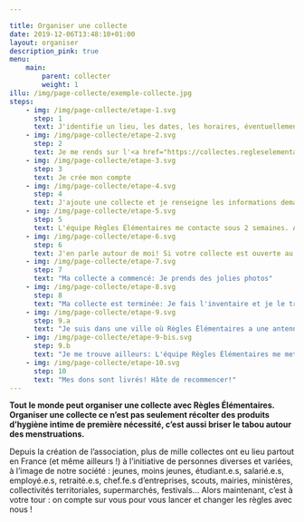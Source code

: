 ```yaml
---

title: Organiser une collecte
date: 2019-12-06T13:48:10+01:00
layout: organiser
description_pink: true
menu: 
    main:
        parent: collecter
        weight: 1
illu: /img/page-collecte/exemple-collecte.jpg
steps: 
    - img: /img/page-collecte/etape-1.svg
      step: 1
      text: J'identifie un lieu, les dates, les horaires, éventuellement des coéquipier.e.s
    - img: /img/page-collecte/etape-2.svg
      step: 2
      text: Je me rends sur l'<a href="https://collectes.regleselementaires.com/" target="_blank">espace collecte Règles Élémentaires</a>
    - img: /img/page-collecte/etape-3.svg
      step: 3
      text: Je crée mon compte
    - img: /img/page-collecte/etape-4.svg
      step: 4
      text: J'ajoute une collecte et je renseigne les informations demandées (au moins 15 jours avant le début de ma collecte)
    - img: /img/page-collecte/etape-5.svg
      step: 5
      text: L'équipe Règles Élémentaires me contacte sous 2 semaines. Après validation de ma collecte, je reçois le kit collecte par mail.
    - img: /img/page-collecte/etape-6.svg
      step: 6
      text: J'en parle autour de moi! Si votre collecte est ouverte au public, nous communiquerons dessus également.
    - img: /img/page-collecte/etape-7.svg
      step: 7
      text: "Ma collecte a commencé: Je prends des jolies photos"
    - img: /img/page-collecte/etape-8.svg
      step: 8
      text: "Ma collecte est terminée: Je fais l'inventaire et je le transmets avec les photos."
    - img: /img/page-collecte/etape-9.svg
      step: 9.a
      text: "Je suis dans une ville où Règles Élémentaires a une antenne: L'équipe Règles Élémentaires vient récupérer mes dons"
    - img: /img/page-collecte/etape-9-bis.svg
      step: 9.b
      text: "Je me trouve ailleurs: L'équipe Règles Élémentaires me met en relation avec un partenaire redistributeur de son réseau"
    - img: /img/page-collecte/etape-10.svg
      step: 10
      text: "Mes dons sont livrés! Hâte de recommencer!"
---
```

**Tout le monde peut organiser une collecte avec Règles Élémentaires. Organiser une collecte ce n’est pas seulement récolter des produits d’hygiène intime de première nécessité, c’est aussi briser le tabou autour des menstruations.**

Depuis la création de l’association, plus de mille collectes ont eu lieu partout en France (et même ailleurs !) à l’initiative de personnes diverses et variées, à l’image de notre société : jeunes, moins jeunes, étudiant.e.s, salarié.e.s, employé.e.s, retraité.e.s, chef.fe.s d’entreprises, scouts, mairies, ministères, collectivités territoriales, supermarchés, festivals… Alors maintenant, c’est à votre tour : on compte sur vous pour vous lancer et changer les règles avec nous ! 

